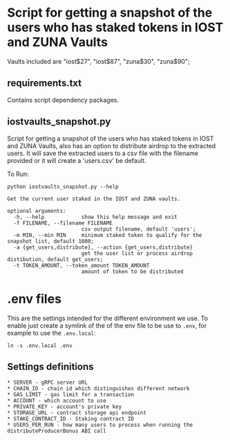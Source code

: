 # Script for getting a snapshot of the users who has staked tokens in IOST and ZUNA Vaults

Vaults included are "iost$27", "iost$87", "zuna$30", "zuna$90"; 

## requirements.txt

Contains script dependency packages.

## iostvaults_snapshot.py

Script for getting a snapshot of the users who has staked tokens in IOST and ZUNA Vaults, also has an option to distribute airdrop to the extracted users. It will save the extracted users to a csv file with the filename provided or it will create a 'users.csv' be default.

To Run:

```
python iostvaults_snapshot.py --help

Get the current user staked in the IOST and ZUNA vaults.

optional arguments:
  -h, --help            show this help message and exit
  -f FILENAME, --filename FILENAME
                        csv output filename, default 'users';
  -m MIN, --min MIN     minimum staked token to qualify for the snapshot list, default 1000;
  -a {get_users,distribute}, --action {get_users,distribute}
                        get the user list or process airdrop distibution, default get_users;
  -t TOKEN_AMOUNT, --token_amount TOKEN_AMOUNT
                        amount of token to be distributed

```

# .env files

This are the settings intended for the different environment we use. To enable just create a symlink of the of the env file to be use to `.env`, for example to use the `.env.local`:

```
ln -s .env.local .env 
```

## Settings definitions
    
    * SERVER - gRPC server URL 
    * CHAIN_ID - chain id which distinguishes different network
    * GAS_LIMIT - gas limit for a transaction
    * ACCOUNT - which account to use
    * PRIVATE_KEY - account's private key
    * STORAGE_URL - contract storage api endpoint
    * STAKE_CONTRACT_ID - Staking contract ID
    * USERS_PER_RUN - how many users to process when running the distributeProducerBonus ABI call